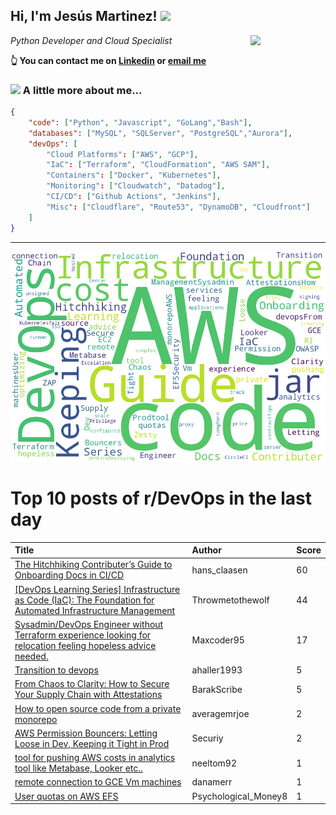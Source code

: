 <!--
**jmartinezl/jmartinezl** is a ✨ _special_ ✨ repository because its `README.md` (this file) appears on your GitHub profile.

Here are some ideas to get you started:

- 🔭 I’m currently working on ...
- 🌱 I’m currently learning ...
- 👯 I’m looking to collaborate on ...
- 🤔 I’m looking for help with ...
- 💬 Ask me about ...
- 📫 How to reach me: ...
- 😄 Pronouns: ...
- ⚡ Fun fact: ...
-->

<h2>Hi, I'm Jesús Martinez! <img src="https://media.giphy.com/media/WUlplcMpOCEmTGBtBW/giphy.gif" width="30"> </h2>
<img align='right' src="https://media.giphy.com/media/NytMLKyiaIh6VH9SPm/giphy.gif" width="120">
<p><em>Python Developer and Cloud Specialist
</em></p>

**👆 You can contact me on [Linkedin](https://www.linkedin.com/in/jes%C3%BAs-martinez-2b7b10104/) or [email me](mailto:jesus.mtz.lorenzo@gmail.com)**

### <img src="https://media.giphy.com/media/VgCDAzcKvsR6OM0uWg/giphy.gif" width="50"> A little more about me...  

```json
{
    "code": ["Python", "Javascript", "GoLang","Bash"],
    "databases": ["MySQL", "SQLServer", "PostgreSQL","Aurora"],
    "devOps": [
        "Cloud Platforms": ["AWS", "GCP"],
        "IaC": ["Terraform", "CloudFormation", "AWS SAM"],
        "Containers": ["Docker", "Kubernetes"],
        "Monitoring": ["Cloudwatch", "Datadog"],
        "CI/CD": ["Github Actions", "Jenkins"],
        "Misc": ["Cloudflare", "Route53", "DynamoDB", "Cloudfront"]
    ]
}
```
---

![Wordcloud](./cloud.png)

# Top 10 posts of r/DevOps in the last day

| Title | Author | Score |
|:---|:---|:---|
| [The Hitchhiking Contributer’s Guide to Onboarding Docs in CI/CD](https://www.reddit.com/r/devops/comments/136r2xl/the_hitchhiking_contributers_guide_to_onboarding/) | hans_claasen | 60 |
| [[DevOps Learning Series] Infrastructure as Code (IaC): The Foundation for Automated Infrastructure Management](https://www.reddit.com/r/devops/comments/137bwv9/devops_learning_series_infrastructure_as_code_iac/) | Throwmetothewolf | 44 |
| [Sysadmin/DevOps Engineer without Terraform experience looking for relocation feeling hopeless advice needed.](https://www.reddit.com/r/devops/comments/136yccz/sysadmindevops_engineer_without_terraform/) | Maxcoder95 | 17 |
| [Transition to devops](https://www.reddit.com/r/devops/comments/136is5f/transition_to_devops/) | ahaller1993 | 5 |
| [From Chaos to Clarity: How to Secure Your Supply Chain with Attestations](https://www.reddit.com/r/devops/comments/137f7ak/from_chaos_to_clarity_how_to_secure_your_supply/) | BarakScribe | 5 |
| [How to open source code from a private monorepo](https://www.reddit.com/r/devops/comments/136pj21/how_to_open_source_code_from_a_private_monorepo/) | averagemrjoe | 2 |
| [AWS Permission Bouncers: Letting Loose in Dev, Keeping it Tight in Prod](https://www.reddit.com/r/devops/comments/136tnkd/aws_permission_bouncers_letting_loose_in_dev/) | Securiy | 2 |
| [tool for pushing AWS costs in analytics tool like Metabase, Looker etc..](https://www.reddit.com/r/devops/comments/13779d7/tool_for_pushing_aws_costs_in_analytics_tool_like/) | neeltom92 | 1 |
| [remote connection to GCE Vm machines](https://www.reddit.com/r/devops/comments/136pmjo/remote_connection_to_gce_vm_machines/) | danamerr | 1 |
| [User quotas on AWS EFS](https://www.reddit.com/r/devops/comments/137hui3/user_quotas_on_aws_efs/) | Psychological_Money8 | 1 |
